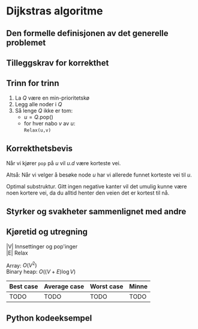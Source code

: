 # Dijkstras algoritme
<!-- [J11] Forstå Dijkstra -->

<!-- 
1. Kjenne den formelle definisjonen av det generelle problemet den løser
2. Kjenne til eventuelle tilleggskrav den stiller for å være korrekt
3. Vite hvordan den oppfører seg; kunne utføre algoritmen, trinn for trinn!
4. Forstå korrekthetsbeviset; hvordan og hvorfor virker algoritmen egentlig?
5. Kjenne til eventuelle styrker eller svakheter, sammenlignet med andre
6. Kjenne kjøretidene under ulike omstendigheter, og forstå utregningen
-->

## Den formelle definisjonen av det generelle problemet
<!-- Et problem er relasjonen mellom input og output -->

## Tilleggskrav for korrekthet
<!-- Korrekhet: algoritmer virker, gir det svaret den skal -->
<!-- Eks: Binary search må ha en sortert liste -->

## Trinn for trinn
<!-- Pseudokode med forklaring -->
1. La $Q$ være en min-prioritetskø
2. Legg alle noder i $Q$
3. Så lenge $Q$ ikke er tom:
    - $u = Q$.pop()
    - for hver nabo $v$ av $u$:  
    `Relax(u,v)`

## Korrekthetsbevis

Når vi kjører `pop` på $u$ vil $u.d$ være korteste vei.

Altså: Når vi velger å besøke node $u$ har vi allerede funnet korteste vei til $u$.

Optimal substruktur. Gitt ingen negative kanter vil det umulig kunne være noen kortere vei, da du alltid henter den veien det er kortest til nå.

## Styrker og svakheter sammenlignet med andre

## Kjøretid og utregning
<!-- Under ulike omstendigheter -->

|V| Innsettinger og pop'inger  
|E| Relax

Array: $O(V^2)$  
Binary heap: $O((V+E)\log V)$
<!-- TODO: Sjekk opp. Fra eksamensforelesning 2020 -->

Best case | Average case | Worst case | Minne
---------|----------|---------|---------
 TODO | TODO | TODO | TODO

## Python kodeeksempel
